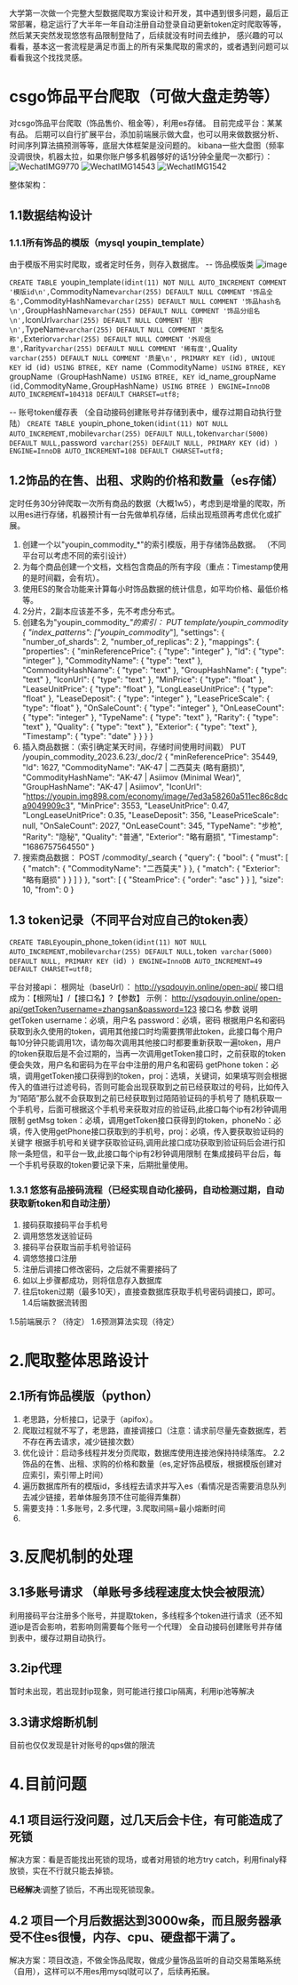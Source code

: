 大学第一次做一个完整大型数据爬取方案设计和开发，其中遇到很多问题，最后正常部署，稳定运行了大半年一年自动注册自动登录自动更新token定时爬取等等，然后某天突然发现悠悠有品限制登陆了，后续就没有时间去维护，
感兴趣的可以看看，基本这一套流程是满足市面上的所有采集爬取的需求的，或者遇到问题可以看看我这个找找灵感。


# csgo饰品平台爬取（可做大盘走势等）
对csgo饰品平台爬取（饰品售价、租金等），利用es存储。
目前完成平台：某某有品。
后期可以自行扩展平台，添加前端展示做大盘，也可以用来做数据分析、时间序列算法搞预测等等，底层大体框架是没问题的。
kibana一些大盘图（频率没调很快，机器太拉，如果你账户够多机器够好的话1分钟全量爬一次都行）：
![WechatIMG9770](https://github.com/869924024/csgo_Analysis/assets/53663993/506b1eac-0a27-41c5-ac7d-f709730c9614)
![WechatIMG14543](https://github.com/user-attachments/assets/82667174-18a0-4390-bd9f-aada11438a58)
![WechatIMG1542](https://github.com/869924024/csgo_Analysis/assets/53663993/83e0b81c-8be8-4ced-9e57-b613db6e228e)

整体架构：
## 1.1数据结构设计
### 1.1.1所有饰品的模版（mysql youpin_template）
由于模版不用实时爬取，或者定时任务，则存入数据库。
-- 饰品模版类 
![image](https://github.com/869924024/csgo_Analysis/assets/53663993/41e08a23-d315-4df9-9f0f-6c4710075fe5)


`CREATE TABLE `youpin_template` (
  `id` int(11) NOT NULL AUTO_INCREMENT COMMENT '模版id\n',
  `CommodityName` varchar(255) DEFAULT NULL COMMENT '饰品全名',
  `CommodityHashName` varchar(255) DEFAULT NULL COMMENT '饰品hash名\n',
  `GroupHashName` varchar(255) DEFAULT NULL COMMENT '饰品分组名\n',
  `IconUrl` varchar(255) DEFAULT NULL COMMENT '图片\n',
  `TypeName` varchar(255) DEFAULT NULL COMMENT '类型名称',
  `Exterior` varchar(255) DEFAULT NULL COMMENT '外观信息',
  `Rarity` varchar(255) DEFAULT NULL COMMENT '稀有度',
  `Quality` varchar(255) DEFAULT NULL COMMENT '质量\n',
  PRIMARY KEY (`id`),
  UNIQUE KEY `id` (`id`) USING BTREE,
  KEY `name` (`CommodityName`) USING BTREE,
  KEY `groupName` (`GroupHashName`) USING BTREE,
  KEY `id_name_groupName` (`id`,`CommodityName`,`GroupHashName`) USING BTREE
) ENGINE=InnoDB AUTO_INCREMENT=104318 DEFAULT CHARSET=utf8;`
  


-- 账号token缓存表 （全自动接码创建账号并存储到表中，缓存过期自动执行登陆）
`CREATE TABLE `youpin_phone_token` (
  `id` int(11) NOT NULL AUTO_INCREMENT,
  `mobile` varchar(255) DEFAULT NULL,
  `token` varchar(5000) DEFAULT NULL,
  `password` varchar(255) DEFAULT NULL,
  PRIMARY KEY (`id`)
) ENGINE=InnoDB AUTO_INCREMENT=108 DEFAULT CHARSET=utf8;`


## 1.2饰品的在售、出租、求购的价格和数量（es存储）
定时任务30分钟爬取一次所有商品的数据（大概1w5），考虑到是增量的爬取，所以用es进行存储，机器预计有一台先做单机存储，后续出现瓶颈再考虑优化或扩展。
1. 创建一个以"youpin_commodity_*"的索引模版，用于存储饰品数据。 （不同平台可以考虑不同的索引设计）
2. 为每个商品创建一个文档，文档包含商品的所有字段（重点：Timestamp使用的是时间戳，会有坑）。  
3.  使用ES的聚合功能来计算每小时饰品数据的统计信息，如平均价格、最低价格等。 
4. 2分片，2副本应该差不多，先不考虑分布式。
1. 创建名为"youpin_commodity_*"的索引：
PUT _template/youpin_commodity
{
  "index_patterns": ["youpin_commodity_*"],
  "settings": {
    "number_of_shards": 2, 
    "number_of_replicas": 2
  },
  "mappings": {
    "properties": {
      "minReferencePrice": {
        "type": "integer"
      },
      "Id": {
        "type": "integer"
      },
      "CommodityName": {
        "type": "text"
      },
      "CommodityHashName": {
        "type": "text"
      },
      "GroupHashName": {
        "type": "text"
      },
      "IconUrl": {
        "type": "text"
      },
      "MinPrice": {
        "type": "float"
      },
      "LeaseUnitPrice": {
        "type": "float"
      },
      "LongLeaseUnitPrice": {
        "type": "float"
      },
      "LeaseDeposit": {
        "type": "integer"
      },
      "LeasePriceScale": {
        "type": "float"
      },
      "OnSaleCount": {
        "type": "integer"
      },
      "OnLeaseCount": {
        "type": "integer"
      },
      "TypeName": {
        "type": "text"
      },
      "Rarity": {
        "type": "text"
      },
      "Quality": {
        "type": "text"
      },
      "Exterior": {
        "type": "text"
      },
	  "Timestamp": {
		"type": "date"
      }
    }
  }
}
2. 插入商品数据：（索引确定某天时间，存储时间使用时间戳）
PUT /youpin_commodity_2023.6.23/_doc/2
{
  "minReferencePrice": 35449,
  "Id": 1627,
  "CommodityName": "AK-47 | 二西莫夫 (略有磨损)",
  "CommodityHashName": "AK-47 | Asiimov (Minimal Wear)",
  "GroupHashName": "AK-47 | Asiimov",
  "IconUrl": "https://youpin.img898.com/economy/image/7ed3a58260a511ec86c8dca9049909c3",
  "MinPrice": 3553,
  "LeaseUnitPrice": 0.47,
  "LongLeaseUnitPrice": 0.35,
  "LeaseDeposit": 356,
  "LeasePriceScale": null,
  "OnSaleCount": 2027,
  "OnLeaseCount": 345,
  "TypeName": "步枪",
  "Rarity": "隐秘",
  "Quality": "普通",
  "Exterior": "略有磨损",
  "Timestamp": "1686757564550"
}
3. 搜索商品数据：
POST /commodity/_search
{
  "query": {
    "bool": {
      "must": [
        {
          "match": {
            "CommodityName": "二西莫夫"
          }
        },
        {
          "match": {
            "Exterior": "略有磨损"
          }
        }
      ]
    }
  },
  "sort": [
    {
      "SteamPrice": {
        "order": "asc"
      }
    }
  ],
  "size": 10,
  "from": 0
}
## 1.3 token记录（不同平台对应自己的token表）

`
CREATE TABLE `youpin_phone_token` (
  `id` int(11) NOT NULL AUTO_INCREMENT,
  `mobile` varchar(255) DEFAULT NULL,
  `token` varchar(5000) DEFAULT NULL,
  PRIMARY KEY (`id`)
) ENGINE=InnoDB AUTO_INCREMENT=49 DEFAULT CHARSET=utf8;`

平台对接api：
根网址（baseUrl）：
http://ysqdouyin.online/open-api/
接口组成为：【根网址】/【接口名】?【参数】
示例：
http://ysqdouyin.online/open-api/getToken?username=zhangsan&password=123
接口名	参数	说明
getToken	username：必填，用户名 password：必填，密码	根据用户名和密码获取到永久使用的token，调用其他接口时均需要携带此token，此接口每个用户每10分钟只能调用1次，请勿每次调用其他接口时都要重新获取一遍token，用户的token获取后是不会过期的，当再一次调用getToken接口时，之前获取的token便会失效，用户名和密码为在平台中注册的用户名和密码
getPhone	token：必填，调用getToken接口获得到的token，proj：选填，关键词，如果填写则会根据传入的值进行过滤号码，否则可能会出现获取到之前已经获取过的号码，比如传入为“陌陌”那么就不会获取到之前已经获取到过陌陌验证码的手机号了	随机获取一个手机号，后面可根据这个手机号来获取对应的验证码,此接口每个ip有2秒钟调用限制
getMsg	token：必填，调用getToken接口获得到的token，phoneNo：必填，传入使用getPhone接口获取到的手机号，proj：必填，传入要获取验证码的关键字	根据手机号和关键字获取验证码,调用此接口成功获取到验证码后会进行扣除一条短信，和平台一致,此接口每个ip有2秒钟调用限制
在集成接码平台后，每一个手机号获取的token要记录下来，后期批量使用。

### 1.3.1 悠悠有品接码流程（已经实现自动化接码，自动检测过期，自动获取新token和自动注册）
1. 接码获取接码平台手机号
2. 调用悠悠发送验证码
3. 接码平台获取当前手机号验证码
4. 调悠悠接口注册
5. 注册后调接口修改密码，之后就不需要接码了
6. 如以上步骤都成功，则将信息存入数据库
7. 往后token过期（最多10天），直接查数据库获取手机号密码调接口，即可。
1.4后端数据流转图

1.5前端展示？（待定）
1.6预测算法实现（待定）
# 2.爬取整体思路设计
## 2.1所有饰品模版（python）
1. 老思路，分析接口，记录于（apifox）。
2. 爬取过程就不写了，老思路，直接调接口（注意：请求前尽量先查数据库，若不存在再去请求，减少链接次数）
3. 优化设计：启动多线程并发分页爬取，数据库使用连接池保持持续落库。
2.2饰品的在售、出租、求购的价格和数量（es,定好饰品模版，根据模版创建对应索引，索引带上时间）
1. 遍历数据库所有的模版id，多线程去请求并写入es（看情况是否需要消息队列去减少链接，若单体服务顶不住可能得弄集群）
2. 需要支持：1.多账号，2.多代理，3.爬取间隔=最小熔断时间
3. 
# 3.反爬机制的处理
## 3.1多账号请求 （单账号多线程速度太快会被限流）
利用接码平台注册多个账号，并提取token，多线程多个token进行请求（还不知道ip是否会影响，若影响则需要每个账号一个代理）
全自动接码创建账号并存储到表中，缓存过期自动执行。
## 3.2ip代理
暂时未出现，若出现封ip现象，则可能进行接口ip隔离，利用ip池等解决

## 3.3请求熔断机制
目前也仅仅发现是针对账号的qps做的限流

# 4.目前问题
## 4.1 项目运行没问题，过几天后会卡住，有可能造成了死锁
解决方案：看是否能找出死锁的现场，或者对用锁的地方try catch，利用finaly释放锁，实在不行就只能去掉锁。

**已经解决**:调整了锁后，不再出现死锁现象。
## 4.2 项目一个月后数据达到3000w条，而且服务器承受不住es很慢，内存、cpu、硬盘都干满了。
解决方案：项目改造，不做全饰品爬取，做成少量饰品监听的自动交易策略系统（自用），这样可以不用es用mysql就可以了，后续再拓展。
